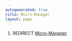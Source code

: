 ```yaml
---
autogenerated: true
title: Μicro-Manager
layout: page
---
```


1.  REDIRECT [Micro-Manager](Micro-Manager "wikilink")
